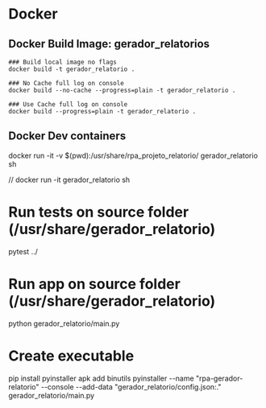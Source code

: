 # Docker
## Docker Build Image: gerador_relatorios
    ### Build local image no flags 
    docker build -t gerador_relatorio .
    
    ### No Cache full log on console
    docker build --no-cache --progress=plain -t gerador_relatorio .

    ### Use Cache full log on console
    docker build --progress=plain -t gerador_relatorio .

## Docker Dev containers 

docker run -it -v $(pwd):/usr/share/rpa_projeto_relatorio/ gerador_relatorio sh


    
 // docker run -it  gerador_relatorio sh      

# Run tests on source folder (/usr/share/gerador_relatorio) 
pytest ../

# Run app on source folder (/usr/share/gerador_relatorio) 
python gerador_relatorio/main.py

# Create executable 
pip install  pyinstaller
apk add binutils 
pyinstaller --name "rpa-gerador-relatorio" --console --add-data "gerador_relatorio/config.json:." gerador_relatorio/main.py
 
